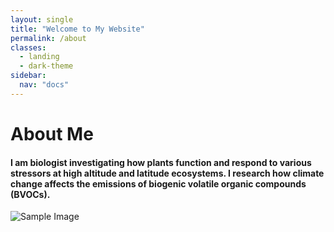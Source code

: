 ```yaml
---
layout: single
title: "Welcome to My Website"
permalink: /about
classes:
  - landing
  - dark-theme
sidebar:
  nav: "docs"
---
```


# About Me

#### I am biologist investigating how plants function and respond to various stressors at high altitude and latitude ecosystems. I research how climate change affects the emissions of biogenic volatile organic compounds (BVOCs).

![Sample Image]("/assets/images/pic1.png")
